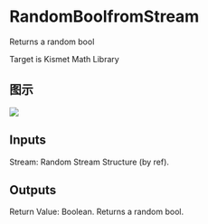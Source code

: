 # RandomBoolfromStream

Returns a random bool

Target is Kismet Math Library

## 图示

![]($-20221218-19533439.png)

## Inputs

Stream: Random Stream Structure (by ref).  

## Outputs

Return Value: Boolean. Returns a random bool.

